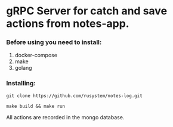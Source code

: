 # gRPC Server for catch and save actions from notes-app.
### Before using you need to install:
1. docker-compose
2. make
3. golang
### Installing:
```
git clone https://github.com/rusystem/notes-log.git
```
```
make build && make run
```

All actions are recorded in the mongo database.